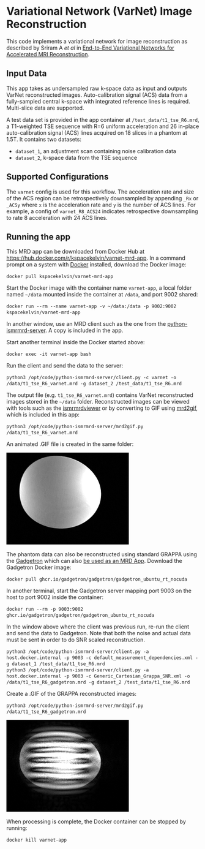 #  Variational Network (VarNet) Image Reconstruction
This code implements a variational network for image reconstruction as described by Sriram A *et al* in [End-to-End Variational Networks for Accelerated MRI Reconstruction](https://arxiv.org/abs/2004.06688).

## Input Data
This app takes as undersampled raw k-space data as input and outputs VarNet reconstructed images.  Auto-calibration signal (ACS) data from a fully-sampled central k-space with integrated reference lines is required.  Multi-slice data are supported.

A test data set is provided in the app container at ``/test_data/t1_tse_R6.mrd``, a T1-weighted TSE sequence with R=6 uniform acceleration and 26 in-place auto-calibration signal (ACS) lines acquired on 18 slices in a phantom at 1.5T.  It contains two datasets:
* ``dataset_1``, an adjustment scan containing noise calibration data
* ``dataset_2``, k-space data from the TSE sequence

## Supported Configurations
The ``varnet`` config is used for this workflow.  The acceleration rate and size of the ACS region can be retrospectively downsampled by appending ``_Rx`` or ``_ACSy`` where ``x`` is the acceleration rate and ``y`` is the number of ACS lines.  For example, a config of ``varnet_R8_ACS24`` indicates retrospective downsampling to rate 8 acceleration with 24 ACS lines.

## Running the app
This MRD app can be downloaded from Docker Hub at https://hub.docker.com/r/kspacekelvin/varnet-mrd-app.  In a command prompt on a system with [Docker](https://www.docker.com/) installed, download the Docker image:
```
docker pull kspacekelvin/varnet-mrd-app
```

Start the Docker image with the container name ``varnet-app``, a local folder named ``~/data`` mounted inside the container at ``/data``, and port 9002 shared:
```
docker run --rm --name varnet-app -v ~/data:/data -p 9002:9002 kspacekelvin/varnet-mrd-app
```

In another window, use an MRD client such as the one from the [python-ismrmrd-server](https://github.com/kspaceKelvin/python-ismrmrd-server#11-reconstruct-a-phantom-raw-data-set-using-the-mrd-clientserver-pair).  A copy is included in the app.

Start another terminal inside the Docker started above:
```
docker exec -it varnet-app bash
```

Run the client and send the data to the server:
```
python3 /opt/code/python-ismrmrd-server/client.py -c varnet -o /data/t1_tse_R6_varnet.mrd -g dataset_2 /test_data/t1_tse_R6.mrd
```

The output file (e.g. ``t1_tse_R6_varnet.mrd``) contains VarNet reconstructed images stored in the ``~/data`` folder.  Reconstructed images can be viewed with tools such as the [ismrmrdviewer](https://github.com/ismrmrd/ismrmrdviewer) or by converting to GIF using [mrd2gif](https://github.com/kspaceKelvin/python-ismrmrd-server/blob/master/mrd2gif.py), which is included in this app:
```
python3 /opt/code/python-ismrmrd-server/mrd2gif.py /data/t1_tse_R6_varnet.mrd
```

An animated .GIF file is created in the same folder:

![](t1_tse_R6_varnet_20221123_060200.611160_images_0.gif)

The phantom data can also be reconstructed using standard GRAPPA using the [Gadgetron](https://github.com/gadgetron/gadgetron/) which can also [be used as an MRD App](https://github.com/kspaceKelvin/Gadgetron-SNR-MRD-App).  Download the Gadgetron Docker image:
```
docker pull ghcr.io/gadgetron/gadgetron/gadgetron_ubuntu_rt_nocuda
```

In another terminal, start the Gadgetron server mapping port 9003 on the host to port 9002 inside the container:
```
docker run --rm -p 9003:9002 ghcr.io/gadgetron/gadgetron/gadgetron_ubuntu_rt_nocuda
```

In the window above where the client was previous run, re-run the client and send the data to Gadgetron.  Note that both the noise and actual data must be sent in order to do SNR scaled reconstruction.
```
python3 /opt/code/python-ismrmrd-server/client.py -a host.docker.internal -p 9003 -c default_measurement_dependencies.xml -g dataset_1 /test_data/t1_tse_R6.mrd
python3 /opt/code/python-ismrmrd-server/client.py -a host.docker.internal -p 9003 -c Generic_Cartesian_Grappa_SNR.xml -o /data/t1_tse_R6_gadgetron.mrd -g dataset_2 /test_data/t1_tse_R6.mrd
```

Create a .GIF of the GRAPPA reconstructed images:
```
python3 /opt/code/python-ismrmrd-server/mrd2gif.py /data/t1_tse_R6_gadgetron.mrd
```
![](t1_tse_R6_gadgetron_20221123_071438.708596_images_1.gif)

When processing is complete, the Docker container can be stopped by running:
```
docker kill varnet-app
```